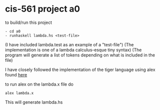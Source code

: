 # cis-561 project a0
to build/run this project

```
- cd a0
- runhaskell lambda.hs <test-file>
```


(I have included lambda.test as an example of a "test-file")
(The implementation is one of a lambda calculus-esque tiny syntax)
(The program will generate a list of tokens depending on what is included in the file)

I have closely followed the implementation of the tiger language using alex
found [here](https://github.com/simonmar/alex/blob/master/examples/tiger.x)

to run alex on the lambda.x file do

`alex lambda.x`

This will generate lambda.hs

